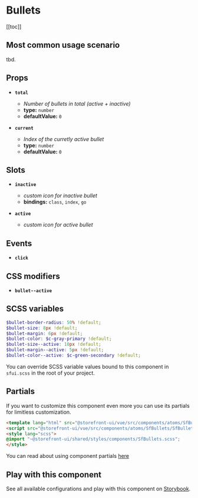 # Bullets

<!-- No Component description -->


[[toc]]


## Most common usage scenario

tbd.


## Props

- **`total`**
  - _Number of bullets in total (active + inactive)_
  - **type:** `number`
  - **defaultValue:** `0`

- **`current`**
  - _Index of the curretly active bullet_
  - **type:** `number`
  - **defaultValue:** `0`


## Slots

- **`inactive`**
  - _custom icon for inactive bullet_
  - **bindings:** `class`, `index`, `go`

- **`active`**
  - _custom icon for active bullet_


## Events

- **`click`**


## CSS modifiers

- **`bullet--active`**


## SCSS variables

```scss
$bullet-border-radius: 50% !default;
$bullet-size: 8px !default;
$bullet-margin: 6px !default;
$bullet-color: $c-gray-primary !default;
$bullet-size--active: 10px !default;
$bullet-margin--active: 5px !default;
$bullet-color--active: $c-green-secondary !default;
```

You can override SCSS variable values bound to this component in `sfui.scss` in the root of your project.


## Partials

If you want to customize this component even more you can use its partials for limitless customization.

```html
<template lang="html" src="@storefront-ui/vue/src/components/atoms/SfBullets/SfBullets.html"></template>
<script src="@storefront-ui/vue/src/components/atoms/SfBullets/SfBullets.js"></script>
<style lang="scss">
@import "~@storefront-ui/shared/styles/components/SfBullets.scss";
</style>
```

You can read about using component partials [here](docs.storefrontui.io/customization)


## Play with this component

See all available configurations and play with this component on <a href="https://storybook.storefrontui.io/?path=/story/">Storybook</a>.

